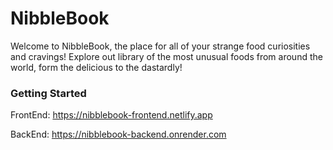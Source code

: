 # NibbleBook

Welcome to NibbleBook, the place for all of your strange food curiosities and cravings! Explore out library of the most unusual foods from around the world, form the delicious to the dastardly!

### Getting Started


FrontEnd: https://nibblebook-frontend.netlify.app

BackEnd: https://nibblebook-backend.onrender.com